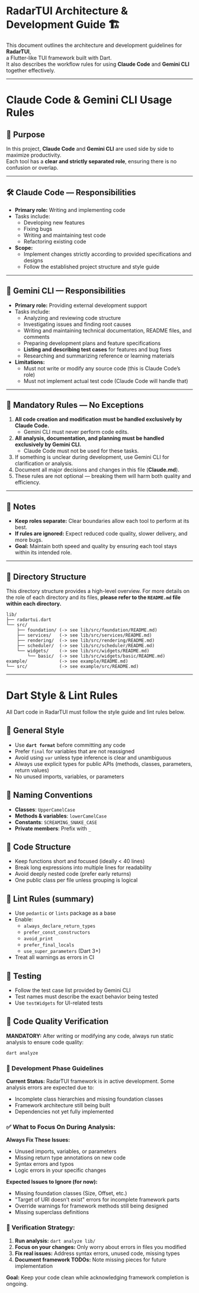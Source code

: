 # RadarTUI Architecture & Development Guide 🏗️

This document outlines the architecture and development guidelines for **RadarTUI**,  
a Flutter-like TUI framework built with Dart.  
It also describes the workflow rules for using **Claude Code** and **Gemini CLI** together effectively.

---

# Claude Code & Gemini CLI Usage Rules

## 📌 Purpose

In this project, **Claude Code** and **Gemini CLI** are used side by side to maximize productivity.  
Each tool has a **clear and strictly separated role**, ensuring there is no confusion or overlap.

---

## 🛠 Claude Code — Responsibilities

- **Primary role:** Writing and implementing code
- Tasks include:
  - Developing new features
  - Fixing bugs
  - Writing and maintaining test code
  - Refactoring existing code
- **Scope:**
  - Implement changes strictly according to provided specifications and designs
  - Follow the established project structure and style guide

---

## 📄 Gemini CLI — Responsibilities

- **Primary role:** Providing external development support
- Tasks include:
  - Analyzing and reviewing code structure
  - Investigating issues and finding root causes
  - Writing and maintaining technical documentation, README files, and comments
  - Preparing development plans and feature specifications
  - **Listing and describing test cases** for features and bug fixes
  - Researching and summarizing reference or learning materials
- **Limitations:**
  - Must not write or modify any source code (this is Claude Code’s role)
  - Must not implement actual test code (Claude Code will handle that)

---

## 🚦 Mandatory Rules — No Exceptions

1. **All code creation and modification must be handled exclusively by Claude Code.**
   - Gemini CLI must never perform code edits.
2. **All analysis, documentation, and planning must be handled exclusively by Gemini CLI.**
   - Claude Code must not be used for these tasks.
3. If something is unclear during development, use Gemini CLI for clarification or analysis.
4. Document all major decisions and changes in this file (**Claude.md**).
5. These rules are not optional — breaking them will harm both quality and efficiency.

---

## 📌 Notes

- **Keep roles separate:** Clear boundaries allow each tool to perform at its best.
- **If rules are ignored:** Expect reduced code quality, slower delivery, and more bugs.
- **Goal:** Maintain both speed and quality by ensuring each tool stays within its intended role.

---

## 📁 Directory Structure

This directory structure provides a high-level overview. For more details on the role of each directory and its files, **please refer to the `README.md` file within each directory.**

```
lib/
├── radartui.dart
└── src/
    ├── foundation/ (-> see lib/src/foundation/README.md)
    ├── services/   (-> see lib/src/services/README.md)
    ├── rendering/  (-> see lib/src/rendering/README.md)
    ├── scheduler/  (-> see lib/src/scheduler/README.md)
    └── widgets/    (-> see lib/src/widgets/README.md)
        └── basic/  (-> see lib/src/widgets/basic/README.md)
example/            (-> see example/README.md)
└── src/            (-> see example/src/README.md)
```

---

# Dart Style & Lint Rules

All Dart code in RadarTUI must follow the style guide and lint rules below.

## 📌 General Style

- Use **`dart format`** before committing any code
- Prefer `final` for variables that are not reassigned
- Avoid using `var` unless type inference is clear and unambiguous
- Always use explicit types for public APIs (methods, classes, parameters, return values)
- No unused imports, variables, or parameters

## 📌 Naming Conventions

- **Classes**: `UpperCamelCase`
- **Methods & variables**: `lowerCamelCase`
- **Constants**: `SCREAMING_SNAKE_CASE`
- **Private members**: Prefix with `_`

## 📌 Code Structure

- Keep functions short and focused (ideally < 40 lines)
- Break long expressions into multiple lines for readability
- Avoid deeply nested code (prefer early returns)
- One public class per file unless grouping is logical

## 📌 Lint Rules (summary)

- Use `pedantic` or `lints` package as a base
- Enable:
  - `always_declare_return_types`
  - `prefer_const_constructors`
  - `avoid_print`
  - `prefer_final_locals`
  - `use_super_parameters` (Dart 3+)
- Treat all warnings as errors in CI

## 📌 Testing

- Follow the test case list provided by Gemini CLI
- Test names must describe the exact behavior being tested
- Use `testWidgets` for UI-related tests

## 📌 Code Quality Verification

**MANDATORY:** After writing or modifying any code, always run static analysis to ensure code quality:

```bash
dart analyze
```

### 🚧 Development Phase Guidelines

**Current Status:** RadarTUI framework is in active development. Some analysis errors are expected due to:
- Incomplete class hierarchies and missing foundation classes
- Framework architecture still being built
- Dependencies not yet fully implemented

### ✅ What to Focus On During Analysis:

**Always Fix These Issues:**
- Unused imports, variables, or parameters
- Missing return type annotations on new code
- Syntax errors and typos
- Logic errors in your specific changes

**Expected Issues to Ignore (for now):**
- Missing foundation classes (Size, Offset, etc.)
- "Target of URI doesn't exist" errors for incomplete framework parts
- Override warnings for framework methods still being designed
- Missing superclass definitions

### 🎯 Verification Strategy:

1. **Run analysis:** `dart analyze lib/`
2. **Focus on your changes:** Only worry about errors in files you modified
3. **Fix real issues:** Address syntax errors, unused code, missing types
4. **Document framework TODOs:** Note missing pieces for future implementation

**Goal:** Keep your code clean while acknowledging framework completion is ongoing.